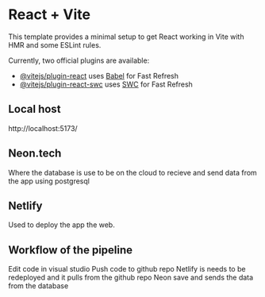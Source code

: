 # React + Vite

This template provides a minimal setup to get React working in Vite with HMR and some ESLint rules.

Currently, two official plugins are available:

- [@vitejs/plugin-react](https://github.com/vitejs/vite-plugin-react/blob/main/packages/plugin-react/README.md) uses [Babel](https://babeljs.io/) for Fast Refresh
- [@vitejs/plugin-react-swc](https://github.com/vitejs/vite-plugin-react-swc) uses [SWC](https://swc.rs/) for Fast Refresh


## Local host 
http://localhost:5173/

## Neon.tech
Where the database is use to be on the cloud to recieve and send data from the app using postgresql

## Netlify 
Used to deploy the app the web. 

## Workflow of the pipeline
Edit code in visual studio
Push code to github repo 
Netlify is needs to be redeployed and it pulls from the github repo
Neon save and sends the data from the database 
